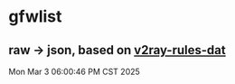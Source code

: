 # gfwlist
## raw -> json, based on [v2ray-rules-dat](https://github.com/Loyalsoldier/v2ray-rules-dat)
Mon Mar  3 06:00:46 PM CST 2025


